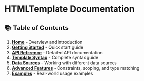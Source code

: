 # HTMLTemplate Documentation

## 📚 Table of Contents

1. **[Home](index.md)** - Overview and introduction
2. **[Getting Started](getting-started.md)** - Quick start guide
3. **[API Reference](api-reference.md)** - Detailed API documentation
4. **[Template Syntax](template-syntax.md)** - Complete syntax guide
5. **[Data Sources](data-sources.md)** - Working with different data sources
6. **[Advanced Features](advanced-features.md)** - Constraints, scoping, and type matching
7. **[Examples](examples.md)** - Real-world usage examples